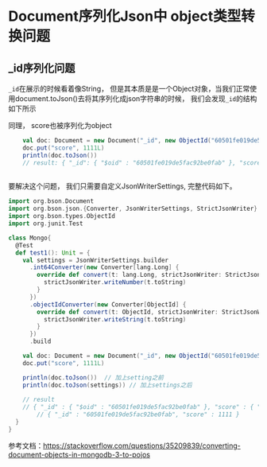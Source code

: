 # Document序列化Json中 object类型转换问题



## _id序列化问题

`_id`在展示的时候看着像String， 但是其本质是是一个Object对象，当我们正常使用document.toJson()去将其序列化成json字符串的时候， 我们会发现`_id`的结构如下所示

同理， score也被序列化为object

```scala
    val doc: Document = new Document("_id", new ObjectId("60501fe019de5fac92be0fab"))
    doc.put("score", 1111L)
   	println(doc.toJson())  
   	// result: { "_id": { "$oid" : "60501fe019de5fac92be0fab" }, "score" : { "$numberLong" : "1111" } }
    
```

要解决这个问题， 我们只需要自定义JsonWriterSettings,  完整代码如下。 

```scala
import org.bson.Document
import org.bson.json.{Converter, JsonWriterSettings, StrictJsonWriter}
import org.bson.types.ObjectId
import org.junit.Test 

class Mongo{
  @Test
  def test1(): Unit = {
    val settings = JsonWriterSettings.builder
      .int64Converter(new Converter[lang.Long] {
        override def convert(t: lang.Long, strictJsonWriter: StrictJsonWriter): Unit = {
          strictJsonWriter.writeNumber(t.toString)
        }
      })
      .objectIdConverter(new Converter[ObjectId] {
        override def convert(t: ObjectId, strictJsonWriter: StrictJsonWriter): Unit = {
          strictJsonWriter.writeString(t.toString)
        }
      })
      .build

    val doc: Document = new Document("_id", new ObjectId("60501fe019de5fac92be0fab"))
    doc.put("score", 1111L)

    println(doc.toJson())  // 加上setting之前
    println(doc.toJson(settings)) // 加上settings之后
    
    // result
    // { "_id" : { "$oid" : "60501fe019de5fac92be0fab" }, "score" : { "$numberLong" : "1111" } }
		// { "_id" : "60501fe019de5fac92be0fab", "score" : 1111 }
  }
}
```

参考文档：https://stackoverflow.com/questions/35209839/converting-document-objects-in-mongodb-3-to-pojos

